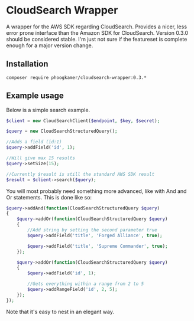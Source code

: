 # CloudSearch Wrapper
A wrapper for the AWS SDK regarding CloudSearch. Provides a nicer, less error prone interface than the Amazon SDK for
CloudSearch. Version 0.3.0 should be considered stable. I'm just not sure if the featureset is complete enough for a major version change.

## Installation

```
composer require phoogkamer/cloudsearch-wrapper:0.3.*
```

## Example usage

Below is a simple search example.

```php
$client = new CloudSearchClient($endpoint, $key, $secret);

$query = new CloudSearchStructuredQuery();

//Adds a field (id:1)
$query->addField('id', 1);

//Will give max 15 results
$query->setSize(15);

//Currently $result is still the standard AWS SDK result
$result = $client->search($query);
```

You will most probably need something more advanced, like with And and Or statements. This is done like so:

```php
$query->addAnd(function(CloudSearchStructuredQuery $query)
{
    $query->addOr(function(CloudSearchStructuredQuery $query)
    {
        //Add string by setting the second parameter true
        $query->addField('title', 'Forged Alliance', true);

        $query->addField('title', 'Supreme Commander', true);
    });

    $query->addOr(function(CloudSearchStructuredQuery $query)
    {
        $query->addField('id', 1);

        //Gets everything within a range from 2 to 5
        $query->addRangeField('id', 2, 5);
    });
});
```

Note that it's easy to nest in an elegant way.
